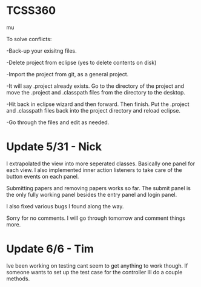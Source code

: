 TCSS360
=======

mu

To solve conflicts:

-Back-up your exisitng files.

-Delete project from eclipse (yes to delete contents on disk)

-Import the project from git, as a general project.

-It will say .project already exists. Go to the directory of the project and move the .project and .classpath files from the directory to the desktop.

-Hit back in eclipse wizard and then forward. Then finish. Put the .project and .classpath files back into the project directory and reload eclipse.

-Go through the files and edit as needed.

Update 5/31 - Nick
==================
I extrapolated the view into more seperated classes. Basically one panel for each view. I also implemented inner action listeners to take care of the button events on each panel.

Submitting papers and removing papers works so far. The submit panel is the only fully working panel besides the entry panel and login panel.

I also fixed various bugs I found along the way.

Sorry for no comments. I will go through tomorrow and comment things more.


Update 6/6 - Tim
================

Ive been working on testing cant seem to get anything to work though. If someone wants to set up the test case for the controller Ill do a couple methods.
